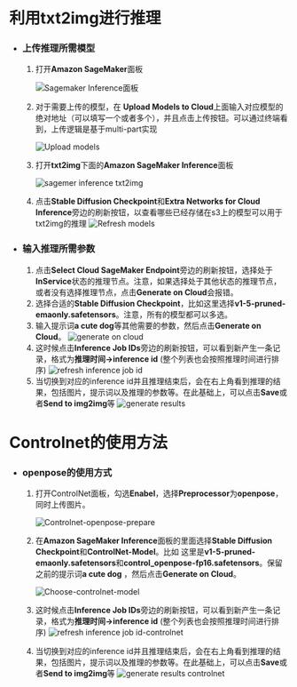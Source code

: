 





# 利用txt2img进行推理

* ### 上传推理所需模型

    1. 打开**Amazon SageMaker**面板
    
        ![Sagemaker Inference面板](../images/sagemaker-panel.png)
    
    2. 对于需要上传的模型，在 **Upload Models to Cloud**上面输入对应模型的绝对地址（可以填写一个或者多个），并且点击上传按钮。可以通过终端看到，上传逻辑是基于multi-part实现

        ![Upload models](../images/upload-models.png)
    
    3. 打开**txt2img**下面的**Amazon SageMaker Inference**面板

        ![sagemer inference txt2img](../images/txt2img-sagemaker-panel.png)
    

    4. 点击**Stable Diffusion Checkpoint**和**Extra Networks for Cloud Inference**旁边的刷新按钮，以查看哪些已经存储在s3上的模型可以用于txt2img的推理
![Refresh models](../images/refresh-models.png)

* ### 输入推理所需参数

    1. 点击**Select Cloud SageMaker Endpoint**旁边的刷新按钮，选择处于**InService**状态的推理节点。注意，如果选择处于其他状态的推理节点，或者没有选择推理节点，点击**Generate on Cloud**会报错。
    2. 选择合适的**Stable Diffusion Checkpoint**，比如这里选择**v1-5-pruned-emaonly.safetensors**。注意，所有的模型都可以多选。
    3. 输入提示词**a cute dog**等其他需要的参数，然后点击**Generate on Cloud**。 
    ![generate on cloud](../images/generate-on-cloud-txt2img.png)
    4. 这时候点击**Inference Job IDs**旁边的刷新按钮，可以看到新产生一条记录，格式为**推理时间->inference id** (整个列表也会按照推理时间进行排序)
    ![refresh inference job id](../images/refresh-inference-id.png)
    5. 当切换到对应的inference id并且推理结束后，会在右上角看到推理的结果，包括图片，提示词以及推理的参数等。在此基础上，可以点击**Save**或者**Send to img2img**等
    ![generate results](../images/generate-results.png)



# Controlnet的使用方法

* ### openpose的使用方式
    1. 打开ControlNet面板，勾选**Enabel**，选择**Preprocessor**为**openpose**，同时上传图片。
    
        ![Controlnet-openpose-prepare](../images/controlnet-openpose-prepare.png)
    
    2. 在**Amazon SageMaker Inference**面板的里面选择**Stable Diffusion Checkpoint**和**ControlNet-Model**。比如
    这里是**v1-5-pruned-emaonly.safetensors**和**control_openpose-fp16.safetensors**。保留之前的提示词**a cute dog**
    ，然后点击**Generate on Cloud**。

        ![Choose-controlnet-model](../images/choose-controlnet-model.png)

    3. 这时候点击**Inference Job IDs**旁边的刷新按钮，可以看到新产生一条记录，格式为**推理时间->inference id** (整个列表也会按照推理时间进行排序)
    ![refresh inference job id-controlnet](../images/refresh-inference-id-controlnet.png)

    4. 当切换到对应的inference id并且推理结束后，会在右上角看到推理的结果，包括图片，提示词以及推理的参数等。在此基础上，可以点击**Save**或者**Send to img2img**等
    ![generate results controlnet](../images/cute-dog-controlnet.png)